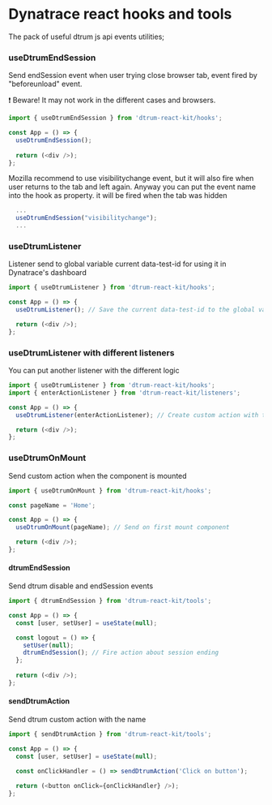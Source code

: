 # Dynatrace react hooks and tools
The pack of useful dtrum js api events utilities;

### useDtrumEndSession
Send endSession event when user trying close browser tab, event fired by "beforeunload" event.

❗️ Beware! It may not work in the different cases and browsers. 

```typescript
import { useDtrumEndSession } from 'dtrum-react-kit/hooks';

const App = () => {
  useDtrumEndSession();
  
  return (<div />);
};
```

Mozilla recommend to use visibilitychange event, but it will also fire when user returns to the tab and left again. Anyway you can put the event name into the hook as property. it will be fired when the tab was hidden
```typescript
  ...
  useDtrumEndSession("visibilitychange");
  ...
```
### useDtrumListener
Listener send to global variable current data-test-id for using it in Dynatrace's dashboard

```typescript
import { useDtrumListener } from 'dtrum-react-kit/hooks';

const App = () => {
  useDtrumListener(); // Save the current data-test-id to the global variable _dtElementId, used in the Dynatrace dashboard

  return (<div />);
};
```
### useDtrumListener with different listeners
You can put another listener with the different logic

```typescript
import { useDtrumListener } from 'dtrum-react-kit/hooks';
import { enterActionListener } from 'dtrum-react-kit/listeners';

const App = () => {
  useDtrumListener(enterActionListener); // Create custom action with the current data-test-id as name

  return (<div />);
};
```

### useDtrumOnMount
Send custom action when the component is mounted

```typescript
import { useDtrumOnMount } from 'dtrum-react-kit/hooks';

const pageName = 'Home';

const App = () => {
  useDtrumOnMount(pageName); // Send on first mount component 

  return (<div />);
};
```

#### dtrumEndSession
Send dtrum disable and endSession events

```typescript
import { dtrumEndSession } from 'dtrum-react-kit/tools';

const App = () => {
  const [user, setUser] = useState(null);

  const logout = () => {
    setUser(null);
    dtrumEndSession(); // Fire action about session ending
  };
  
  return (<div />);
};
```


#### sendDtrumAction
Send dtrum custom action with the name

```typescript
import { sendDtrumAction } from 'dtrum-react-kit/tools';

const App = () => {
  const [user, setUser] = useState(null);

  const onClickHandler = () => sendDtrumAction('Click on button');
  
  return (<button onClick={onClickHandler} />);
};
```

